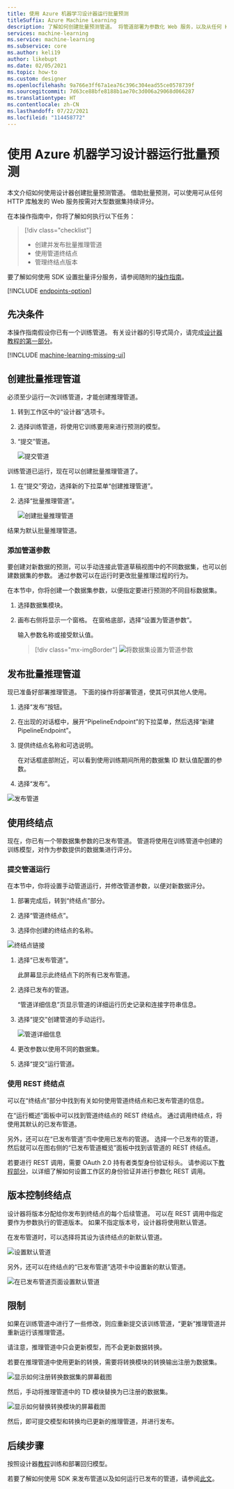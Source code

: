 ```yaml
---
title: 使用 Azure 机器学习设计器运行批量预测
titleSuffix: Azure Machine Learning
description: 了解如何创建批量预测管道。 将管道部署为参数化 Web 服务，以及从任何 HTTP 库触发该服务。
services: machine-learning
ms.service: machine-learning
ms.subservice: core
ms.author: keli19
author: likebupt
ms.date: 02/05/2021
ms.topic: how-to
ms.custom: designer
ms.openlocfilehash: 9a766e3ff67a1ea76c396c304ead55ce0578739f
ms.sourcegitcommit: 7d63ce88bfe8188b1ae70c3d006a29068d066287
ms.translationtype: HT
ms.contentlocale: zh-CN
ms.lasthandoff: 07/22/2021
ms.locfileid: "114458772"
---
```

# <a name="run-batch-predictions-using-azure-machine-learning-designer"></a>使用 Azure 机器学习设计器运行批量预测


本文介绍如何使用设计器创建批量预测管道。 借助批量预测，可以使用可从任何 HTTP 库触发的 Web 服务按需对大型数据集持续评分。

在本操作指南中，你将了解如何执行以下任务：

> [!div class="checklist"]
> * 创建并发布批量推理管道
> * 使用管道终结点
> * 管理终结点版本

要了解如何使用 SDK 设置批量评分服务，请参阅随附的[操作指南](./tutorial-pipeline-batch-scoring-classification.md)。

[!INCLUDE [endpoints-option](../../includes/machine-learning-endpoints-preview-note.md)]

## <a name="prerequisites"></a>先决条件

本操作指南假设你已有一个训练管道。 有关设计器的引导式简介，请完成[设计器教程的第一部分](tutorial-designer-automobile-price-train-score.md)。 

[!INCLUDE [machine-learning-missing-ui](../../includes/machine-learning-missing-ui.md)]

## <a name="create-a-batch-inference-pipeline"></a>创建批量推理管道

必须至少运行一次训练管道，才能创建推理管道。

1. 转到工作区中的“设计器”选项卡。

1. 选择训练管道，将使用它训练要用来进行预测的模型。

1. “提交”管道。

    ![提交管道](./media/how-to-run-batch-predictions-designer/run-training-pipeline.png)

训练管道已运行，现在可以创建批量推理管道了。

1. 在“提交”旁边，选择新的下拉菜单“创建推理管道”。

1. 选择“批量推理管道”。

    ![创建批量推理管道](./media/how-to-run-batch-predictions-designer/create-batch-inference.png)
    
结果为默认批量推理管道。 

### <a name="add-a-pipeline-parameter"></a>添加管道参数

要创建对新数据的预测，可以手动连接此管道草稿视图中的不同数据集，也可以创建数据集的参数。 通过参数可以在运行时更改批量推理过程的行为。

在本节中，你将创建一个数据集参数，以便指定要进行预测的不同目标数据集。

1. 选择数据集模块。

1. 画布右侧将显示一个窗格。 在窗格底部，选择“设置为管道参数”。
   
    输入参数名称或接受默认值。

    > [!div class="mx-imgBorder"]
    > ![将数据集设置为管道参数](./media/how-to-run-batch-predictions-designer/set-dataset-as-pipeline-parameter.png)

## <a name="publish-your-batch-inference-pipeline"></a>发布批量推理管道

现已准备好部署推理管道。 下面的操作将部署管道，使其可供其他人使用。

1. 选择“发布”按钮。

1. 在出现的对话框中，展开“PipelineEndpoint”的下拉菜单，然后选择“新建 PipelineEndpoint”。

1. 提供终结点名称和可选说明。

    在对话框底部附近，可以看到使用训练期间所用的数据集 ID 默认值配置的参数。

1. 选择“发布”。

![发布管道](./media/how-to-run-batch-predictions-designer/publish-inference-pipeline.png)


## <a name="consume-an-endpoint"></a>使用终结点

现在，你已有一个带数据集参数的已发布管道。 管道将使用在训练管道中创建的训练模型，对作为参数提供的数据集进行评分。

### <a name="submit-a-pipeline-run"></a>提交管道运行 

在本节中，你将设置手动管道运行，并修改管道参数，以便对新数据评分。 

1. 部署完成后，转到“终结点”部分。

1. 选择“管道终结点”。

1. 选择你创建的终结点的名称。

![终结点链接](./media/how-to-run-batch-predictions-designer/manage-endpoints.png)

1. 选择“已发布管道”。

    此屏幕显示此终结点下的所有已发布管道。

1. 选择已发布的管道。

    “管道详细信息”页显示管道的详细运行历史记录和连接字符串信息。 
    
1. 选择“提交”创建管道的手动运行。

    ![管道详细信息](./media/how-to-run-batch-predictions-designer/submit-manual-run.png)
    
1. 更改参数以使用不同的数据集。
    
1. 选择“提交”运行管道。

### <a name="use-the-rest-endpoint"></a>使用 REST 终结点

可以在“终结点”部分中找到有关如何使用管道终结点和已发布管道的信息。

在“运行概述”面板中可以找到管道终结点的 REST 终结点。 通过调用终结点，将使用其默认的已发布管道。

另外，还可以在“已发布管道”页中使用已发布的管道。 选择一个已发布的管道，然后就可以在图右侧的“已发布管道概览”面板中找到该管道的 REST 终结点。 

若要进行 REST 调用，需要 OAuth 2.0 持有者类型身份验证标头。 请参阅以下[教程部分](tutorial-pipeline-batch-scoring-classification.md#publish-and-run-from-a-rest-endpoint)，以详细了解如何设置工作区的身份验证并进行参数化 REST 调用。

## <a name="versioning-endpoints"></a>版本控制终结点

设计器将版本分配给你发布到终结点的每个后续管道。 可以在 REST 调用中指定要作为参数执行的管道版本。 如果不指定版本号，设计器将使用默认管道。

在发布管道时，可以选择将其设为该终结点的新默认管道。

![设置默认管道](./media/how-to-run-batch-predictions-designer/set-default-pipeline.png)

另外，还可以在终结点的“已发布管道”选项卡中设置新的默认管道。

![在已发布管道页面设置默认管道](./media/how-to-run-batch-predictions-designer/set-new-default-pipeline.png)

## <a name="limitations"></a>限制

如果在训练管道中进行了一些修改，则应重新提交该训练管道，“更新”推理管道并重新运行该推理管道。

请注意，推理管道中只会更新模型，而不会更新数据转换。

若要在推理管道中使用更新的转换，需要将转换模块的转换输出注册为数据集。

![显示如何注册转换数据集的屏幕截图](./media/how-to-run-batch-predictions-designer/register-transformation-dataset.png)

然后，手动将推理管道中的 TD 模块替换为已注册的数据集。

![显示如何替换转换模块的屏幕截图](./media/how-to-run-batch-predictions-designer/replace-td-module-batch-inference-pipeline.png)

然后，即可提交模型和转换均已更新的推理管道，并进行发布。

## <a name="next-steps"></a>后续步骤

按照设计器[教程](tutorial-designer-automobile-price-train-score.md)训练和部署回归模型。

若要了解如何使用 SDK 来发布管道以及如何运行已发布的管道，请参阅[此文](how-to-deploy-pipelines.md)。

